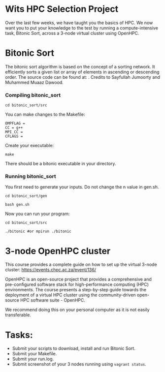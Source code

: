# Wits HPC Selection Project

Over the last few weeks, we have taught you the basics of HPC. We now want you to put your knowledge to the test by running a compute-intensive task, Bitonic Sort, across a 3-node virtual cluster using OpenHPC.

# Bitonic Sort

The bitonic sort algorithm is based on the concept of a sorting network. It efficiently sorts a given list or array of elements in ascending or descending order. The source code can be found at: <wits github>. Credits to Sayfullah Jumoorty and Muhammed Muaaz Dawood.

### Compiling bitonic_sort

```
cd bitonic_sort/src
```

You can make changes to the Makefile:

```
OMPFLAG = 
CC = g++
MPI_CC = 
CFLAGS =
```

Create your executable:

```
make
```

There should be a bitonic executable in your directory.

### Running bitonic_sort

You first need to generate your inputs. Do not change the n value in gen.sh.

```
cd bitonic_sort/gen

bash gen.sh
```

Now you can run your program:

```
cd bitonic_sort/src
	
./bitonic #or mpirun ./bitonic
```

# 3-node OpenHPC cluster

This course provides a complete guide on how to set up the virtual 3-node cluster: https://events.chpc.ac.za/event/136/

OpenHPC is an open-source project that provides a comprehensive and pre-configured software stack for high-performance computing (HPC) environments. The course presents a step-by-step guide towards the deployment of a virtual HPC cluster using the community-driven open-source HPC software suite - OpenHPC.

We recommend doing this on your personal computer as it is not easily transferable.

# Tasks:

- Submit your scripts to download, install and run Bitonic Sort.
- Submit your Makefile.
- Submit your run.log.
- Submit screenshot of your 3 nodes running using ```vagrant status```.
